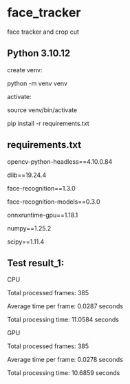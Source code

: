 # face_tracker
face tracker and crop cut

## Python 3.10.12

create venv:

python -m venv venv

activate:

source venv/bin/activate


pip install -r requirements.txt

## requirements.txt


opencv-python-headless==4.10.0.84

dlib==19.24.4

face-recognition==1.3.0

face-recognition-models==0.3.0

onnxruntime-gpu==1.18.1

numpy==1.25.2

scipy==1.11.4


## Test result_1:

CPU

Total processed frames: 385

Average time per frame: 0.0287 seconds

Total processing time: 11.0584 seconds

GPU

Total processed frames: 385

Average time per frame: 0.0278 seconds

Total processing time: 10.6859 seconds


